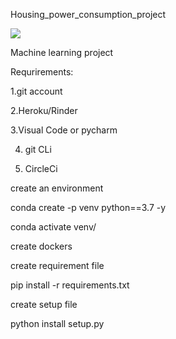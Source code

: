 Housing_power_consumption_project

![](https://github.com/BALAJIHARIDASAN/Housing_power_consumption_project/blob/main/p.png)



Machine learning project

Requrirements:

1.git account

2.Heroku/Rinder

3.Visual Code or pycharm

4. git CLi

5. CircleCi


create an environment


conda create -p venv python==3.7 -y

conda activate venv/

create dockers 

create requirement file

pip install -r requirements.txt

create setup file

python install setup.py
